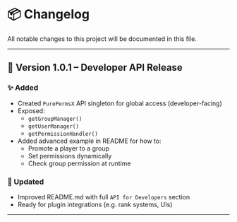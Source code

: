 # 📦 Changelog

All notable changes to this project will be documented in this file.

---

## 📌 Version 1.0.1 – Developer API Release

### ✨ Added
- Created `PurePermsX` API singleton for global access (developer-facing)
- Exposed:
  - `getGroupManager()`
  - `getUserManager()`
  - `getPermissionHandler()`
- Added advanced example in README for how to:
  - Promote a player to a group
  - Set permissions dynamically
  - Check group permission at runtime

### 📝 Updated
- Improved README.md with full `API for Developers` section
- Ready for plugin integrations (e.g. rank systems, UIs)

---
